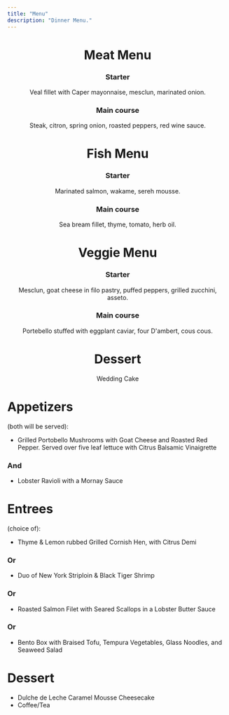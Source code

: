 ```yaml
---
title: "Menu"
description: "Dinner Menu."
---
```

<div style="text-align: center">
<h1>Meat Menu</h1>
<h3>Starter</h3>
Veal fillet with Caper mayonnaise, mesclun, marinated onion.
<h3>Main course</h3>
Steak, citron, spring onion, roasted peppers, red wine sauce.

<h1>Fish Menu</h1>
<h3>Starter</h3>
Marinated salmon, wakame, sereh mousse.
<h3>Main course</h3>
Sea bream fillet, thyme, tomato, herb oil.

<h1>Veggie Menu</h1>
<h3>Starter</h3>
Mesclun, goat cheese in filo pastry, puffed peppers, grilled zucchini, asseto.
<h3>Main course</h3>
Portebello stuffed with eggplant caviar, four D'ambert, cous cous.

<h1>Dessert</h1>

Wedding Cake
</div>

<h1>Appetizers</h1>
(both will be served):

- Grilled Portobello Mushrooms with Goat Cheese and Roasted Red Pepper. Served over five leaf lettuce with Citrus Balsamic Vinaigrette

<h3>And</h3>

- Lobster Ravioli with a Mornay Sauce


<h1>Entrees</h1>
(choice of):

- Thyme & Lemon rubbed Grilled Cornish Hen, with Citrus Demi

<h3>Or</h3>

- Duo of New York Striploin & Black Tiger Shrimp

<h3>Or</h3>

- Roasted Salmon Filet with Seared Scallops in a Lobster Butter Sauce

<h3>Or</h3>

- Bento Box with Braised Tofu, Tempura Vegetables, Glass Noodles, and Seaweed Salad


<h1>Dessert</h1>

- Dulche de Leche Caramel Mousse Cheesecake
- Coffee/Tea

